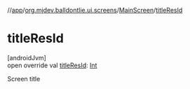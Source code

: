 //[app](../../../index.md)/[org.mjdev.balldontlie.ui.screens](../index.md)/[MainScreen](index.md)/[titleResId](title-res-id.md)

# titleResId

[androidJvm]\
open override val [titleResId](title-res-id.md): [Int](https://kotlinlang.org/api/latest/jvm/stdlib/kotlin/-int/index.html)

Screen title
